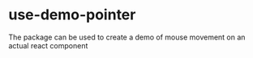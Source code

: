 # use-demo-pointer
The package can be used to create a demo of mouse movement on an actual react component
